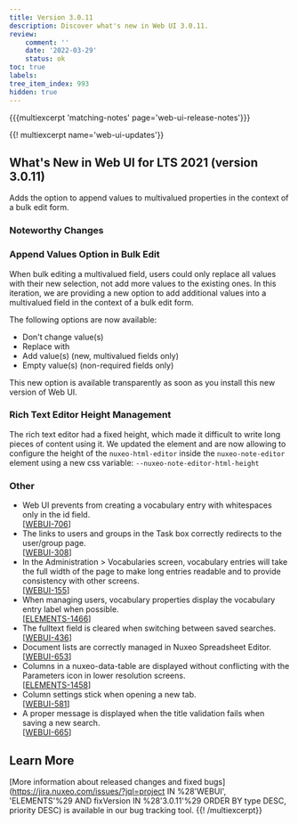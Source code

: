```yaml
---
title: Version 3.0.11
description: Discover what's new in Web UI 3.0.11.
review:
    comment: ''
    date: '2022-03-29'
    status: ok
toc: true
labels:
tree_item_index: 993
hidden: true
---
```


{{{multiexcerpt 'matching-notes' page='web-ui-release-notes'}}}

{{! multiexcerpt name='web-ui-updates'}}
## What's New in Web UI for LTS 2021 (version 3.0.11)

Adds the option to append values to multivalued properties in the context of a bulk edit form.

### Noteworthy Changes

### Append Values Option in Bulk Edit

When bulk editing a multivalued field, users could only replace all values with their new selection, not add more values to the existing ones. In this iteration, we are providing a new option to add additional values into a multivalued field in the context of a bulk edit form.

The following options are now available:
- Don't change value(s)
- Replace with
- Add value(s) (new, multivalued fields only)
- Empty value(s) (non-required fields only)

This new option is available transparently as soon as you install this new version of Web UI.

### Rich Text Editor Height Management

The rich text editor had a fixed height, which made it difficult to write long pieces of content using it. We updated the element and are now allowing to configure the height of the `nuxeo-html-editor` inside the `nuxeo-note-editor` element using a new css variable: `--nuxeo-note-editor-html-height`

### Other

- Web UI prevents from creating a vocabulary entry with whitespaces only in the id field.<br/>[[WEBUI-706](https://jira.nuxeo.com/browse/WEBUI-706)]
- The links to users and groups in the Task box correctly redirects to the user/group page.<br/>[[WEBUI-308](https://jira.nuxeo.com/browse/WEBUI-308)]
- In the Administration > Vocabularies screen, vocabulary entries will take the full width of the page to make long entries readable and to provide consistency with other screens.<br/>[[WEBUI-155](https://jira.nuxeo.com/browse/WEBUI-155)]
- When managing users, vocabulary properties display the vocabulary entry label when possible.<br/>[[ELEMENTS-1466](https://jira.nuxeo.com/browse/ELEMENTS-1466)]
- The fulltext field is cleared when switching between saved searches.<br/>[[WEBUI-436](https://jira.nuxeo.com/browse/WEBUI-436)]
- Document lists are correctly managed in Nuxeo Spreadsheet Editor.<br/>[[WEBUI-653](https://jira.nuxeo.com/browse/WEBUI-653)]
- Columns in a nuxeo-data-table are displayed without conflicting with the Parameters icon in lower resolution screens.<br/>[[ELEMENTS-1458](https://jira.nuxeo.com/browse/ELEMENTS-1458)]
- Column settings stick when opening a new tab.<br/>[[WEBUI-581](https://jira.nuxeo.com/browse/WEBUI-581)]
- A proper message is displayed when the title validation fails when saving a new search.<br/>[[WEBUI-665](https://jira.nuxeo.com/browse/WEBUI-665)]


## Learn More

[More information about released changes and fixed bugs](https://jira.nuxeo.com/issues/?jql=project IN %28'WEBUI', 'ELEMENTS'%29 AND fixVersion IN %28'3.0.11'%29 ORDER BY type DESC, priority DESC) is available in our bug tracking tool.
{{! /multiexcerpt}}
